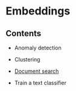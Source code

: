 # Embeddings

## Contents

- Anomaly detection

- Clustering

- [Document search](document-search.md)

- Train a text classifier
